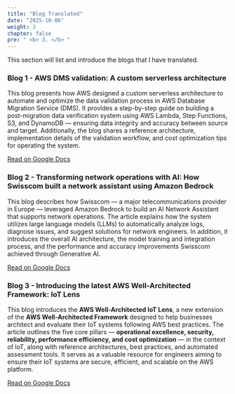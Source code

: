 ```yaml
---
title: "Blog Translated"
date: "2025-10-06"
weight: 3
chapter: false
pre: " <b> 3. </b> "
---
```




This section will list and introduce the blogs that I have translated.

###  Blog 1 - AWS DMS validation: A custom serverless architecture
This blog presents how AWS designed a custom serverless architecture to automate and optimize the data validation 
process in AWS Database Migration Service (DMS). It provides a step-by-step guide on building a post-migration data 
verification system using AWS Lambda, Step Functions, S3, and DynamoDB — ensuring data integrity and accuracy between 
source and target. Additionally, the blog shares a reference architecture, implementation details of the validation 
workflow, and cost optimization tips for operating the system. <br>

[Read on Google Docs](https://docs.google.com/document/d/1eUa4NqYlUu_hihcxzo9MVyCQIVNPU3QjUxRnbndxFnI/edit?usp=sharing)

###  Blog 2 - Transforming network operations with AI: How Swisscom built a network assistant using Amazon Bedrock
This blog describes how Swisscom — a major telecommunications provider in Europe — leveraged Amazon Bedrock to build an 
AI Network Assistant that supports network operations. The article explains how the system utilizes large language 
models (LLMs) to automatically analyze logs, diagnose issues, and suggest solutions for network engineers. In addition, 
it introduces the overall AI architecture, the model training and integration process, and the performance and accuracy 
improvements Swisscom achieved through Generative AI. <br>

[Read on Google Docs](https://docs.google.com/document/d/1ikCKahUFh3PWgHrJwTk6YbUqpJYT9hvcxwubiXc5Nzc/edit?usp=sharing)

###  Blog 3 - Introducing the latest AWS Well-Architected Framework: IoT Lens
This blog introduces the **AWS Well-Architected IoT Lens**, a new extension of the **AWS Well-Architected Framework** 
designed to help businesses architect and evaluate their IoT systems following AWS best practices. The article outlines 
the five core pillars — **operational excellence, security, reliability, performance efficiency, and cost optimization** 
— in the context of IoT, along with reference architectures, best practices, and automated assessment tools. It serves 
as a valuable resource for engineers aiming to ensure their IoT systems are secure, efficient, 
and scalable on the AWS platform. <br>

[Read on Google Docs](https://docs.google.com/document/d/1oew0fBQ5a7qarj5Kf9fFY3FUf2jyJp5oAD7w2C59N8E/edit?usp=sharing)
